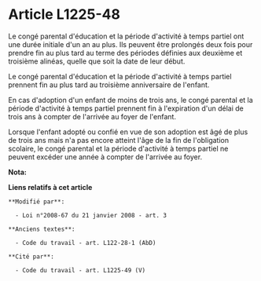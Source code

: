 # Article L1225-48

Le congé parental d'éducation et la période d'activité à temps partiel ont une durée initiale d'un an au plus. Ils peuvent
être prolongés deux fois pour prendre fin au plus tard au terme des périodes définies aux deuxième et troisième alinéas,
quelle que soit la date de leur début.

Le congé parental d'éducation et la période d'activité à temps partiel prennent fin au plus tard au troisième anniversaire de
l'enfant.

En cas d'adoption d'un enfant de moins de trois ans, le congé parental et la période d'activité à temps partiel prennent fin
à l'expiration d'un délai de trois ans à compter de l'arrivée au foyer de l'enfant.

Lorsque l'enfant adopté ou confié en vue de son adoption est âgé de plus de trois ans mais n'a pas encore atteint l'âge de la
fin de l'obligation scolaire, le congé parental et la période d'activité à temps partiel ne peuvent excéder une année à
compter de l'arrivée au foyer.

**Nota:**



**Liens relatifs à cet article**

	**Modifié par**:

	  - Loi n°2008-67 du 21 janvier 2008 - art. 3

	**Anciens textes**:

	  - Code du travail - art. L122-28-1 (AbD)

	**Cité par**:

	  - Code du travail - art. L1225-49 (V)
